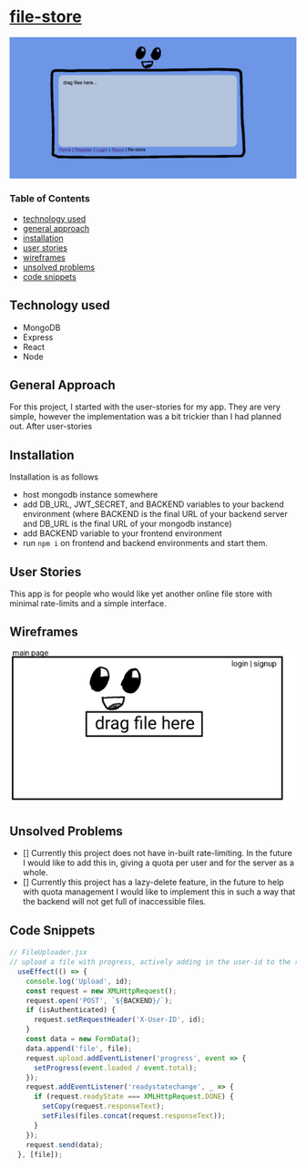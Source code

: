 # [file-store](https://my-fs-frontend.herokuapp.com)
![screenshot](screenshot.png)

### Table of Contents
* [technology used](#technology-used)
* [general approach](#general-approach)
* [installation](#installation)
* [user stories](#user-stories)
* [wireframes](#wireframes)
* [unsolved problems](#unsolved-problems)
* [code snippets](#code-snippets)

## Technology used
* MongoDB
* Express
* React
* Node

## General Approach
For this project, I started with the user-stories for my app. They are very simple, however the implementation was a bit trickier than I had planned out. After user-stories 

## Installation
Installation is as follows
* host mongodb instance somewhere
* add DB_URL, JWT_SECRET, and BACKEND variables to your backend environment (where BACKEND is the final URL of your backend server and DB_URL is the final URL of your mongodb instance)
* add BACKEND variable to your frontend environment
* run `npm i` on frontend and backend environments and start them.

## User Stories
This app is for people who would like yet another online file store with minimal rate-limits and a simple interface.

## Wireframes
![wireframe-1](wireframe.png)

## Unsolved Problems
* [] Currently this project does not have in-built rate-limiting. In the future I would like to add this in, giving a quota per user and for the server as a whole.
* [] Currently this project has a lazy-delete feature, in the future to help with quota management I would like to implement this in such a way that the backend will not get full of inaccessible files.

## Code Snippets

```js
// FileUploader.jsx
// upload a file with progress, actively adding in the user-id to the request to assign the file to a user
  useEffect(() => {
    console.log('Upload', id);
    const request = new XMLHttpRequest();
    request.open('POST', `${BACKEND}/`);
    if (isAuthenticated) {
      request.setRequestHeader('X-User-ID', id);
    }
    const data = new FormData();
    data.append('file', file);
    request.upload.addEventListener('progress', event => {
      setProgress(event.loaded / event.total);
    });
    request.addEventListener('readystatechange', _ => {
      if (request.readyState === XMLHttpRequest.DONE) {
        setCopy(request.responseText);
        setFiles(files.concat(request.responseText));
      }
    });
    request.send(data);
  }, [file]);
```